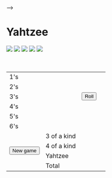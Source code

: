 <!-- Tunji Adetunji
<!-- CSC235.01
<!-- HomeWork:#2
<!-- Git-Hub: https://github.com/yourName/ypurHomeWork-->
-->

<!DOCTYPE html>
<html language>
<head>
<body>

<Script language="JavaScript">
<!--
var v = new Array(0,0,0,0);
var h = new Array(false,false,false,false,false); // false means not clickable.
var f = new Array(0,0,0,0,0,0,0);

function roll()
{
 f[1]=f[2]=f[3]=f[4]=f[5]=f[6]=0;
 for(var i=0;i<5;i++)
{
  if(!h[i]){
  d=document.getElementById("d"+1);
  v[i]=math.floor(6*math.random())+1;
  d.src"pix/dice"+v[i]+" .gif";
  }
  f[v[i]]++;
}
    
}
function hold(i)
{
  d=document.getElementById("d"+i);
  h[i]=!h[i];
  if(h[i]) { d.src="pix/diceX"+v[i]+" .gif"; }
  else     { d.src="pix/dice" +v[i]+" .gif"; }
}
function src(i)
{
  d=document.getElementById("s"+i);
  d.innerHTML=f[i]*i;
}
//-->
</script>

<h1>Yahtzee </h1>
<div Class="a">
      <img id="d0" src="pix/dice0.gif">
      <img id="d1" src="pix/dice0.gif">
      <img id="d2" src="pix/dice0.gif">
      <img id="d3" src="pix/dice0.gif">
      <img id="d4" src="pix/dice0.gif"> </div>
<br><br>
<table class="t" >
<tr> <td class="a"> 1's </td>
<td id="s1" onMouseOver="scr(1);" onMouseOut="clr(1)" class="b" >  </td>
       <td class="c" rowspan="5"> <button class="b" onClick="roll()">Roll</button> </td> </tr>
<tr> <td class="a"> 2's </td> <td> <td class="b"> </td> </tr>
<tr> <td class="a"> 3's </td> <td> <td class="b"> </td> </tr>
<tr> <td class="a"> 4's </td> <td> <td class="b"> </td> </tr>
<tr> <td class="a"> 5's </td> <td> <td class="b"> </td> </tr>
<tr> <td class="a"> 6's </td> <td> <td class="b"> </td> </tr>
       <td class="c" rowspan="5" > <button class="c"> New game </button> </td> </tr>
<tr> <td class="a"> 3 of a kind </td> <td class="b"> </td> </tr>
<tr> <td class="a"> 4 of a kind </td> <td class="b"> </td> </tr>
<tr> <td class="a"> Yahtzee </td> <td class="b"> </td> </tr>
<tr> <td class="a"> Total </td> <td class="b"> </td> </tr>

</table>

</head>

</body>


 
    
        
